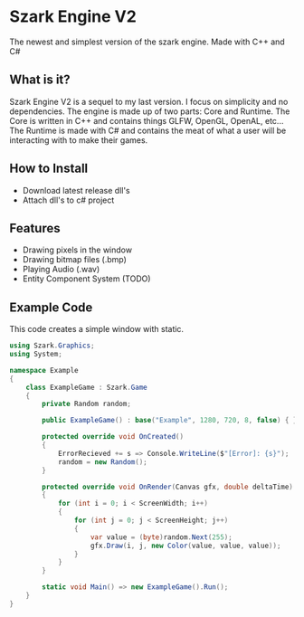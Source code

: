 # Szark Engine V2
The newest and simplest version of the szark engine. Made with C++ and C#

## What is it?
Szark Engine V2 is a sequel to my last version. 
I focus on simplicity and no dependencies.
The engine is made up of two parts: Core and Runtime. 
The Core is written in C++ and contains things GLFW, OpenGL, OpenAL, etc...
The Runtime is made with C# and contains the meat of what a user will 
be interacting with to make their games.

## How to Install
- Download latest release dll's
- Attach dll's to c# project

## Features
- Drawing pixels in the window
- Drawing bitmap files (.bmp)
- Playing Audio (.wav)
- Entity Component System (TODO)

## Example Code
This code creates a simple window with static.
```c#
using Szark.Graphics;
using System;

namespace Example
{
    class ExampleGame : Szark.Game
    {
        private Random random;

        public ExampleGame() : base("Example", 1280, 720, 8, false) { }

        protected override void OnCreated()
        {
            ErrorRecieved += s => Console.WriteLine($"[Error]: {s}");
            random = new Random();
        }

        protected override void OnRender(Canvas gfx, double deltaTime)
        {
            for (int i = 0; i < ScreenWidth; i++)
            {
                for (int j = 0; j < ScreenHeight; j++)
                {
                    var value = (byte)random.Next(255);
                    gfx.Draw(i, j, new Color(value, value, value));
                }
            }
        }

        static void Main() => new ExampleGame().Run();
    }
}
```
